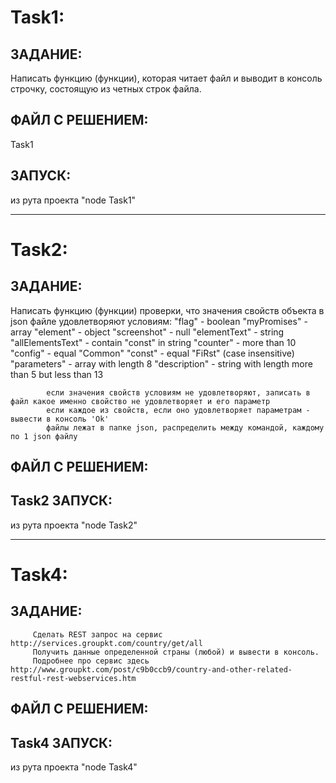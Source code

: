  Task1:
 =======
 ЗАДАНИЕ:
 -------
 Написать функцию (функции), которая читает файл и выводит в консоль строчку, состоящую из четных строк файла.

 ФАЙЛ С РЕШЕНИЕМ:
 ---------------
 Task1

 ЗАПУСК:
 -------
 из рута проекта "node Task1"
***
 Task2:
 =======
 ЗАДАНИЕ:
   -------
   Написать функцию (функции) проверки, что значения свойств объекта в json файле удовлетворяют условиям:
         	"flag" - boolean
         	"myPromises" - array
         	"element" - object
         	"screenshot" - null
         	"elementText" - string
         	"allElementsText" - contain "const" in string
         	"counter" - more than 10
         	"config" - equal "Common"
         	"const" - equal "FiRst" (case insensitive)
         	"parameters" - array with length 8
         	"description" - string with length more than 5 but less than 13

         	если значения свойств условиям не удовлетворяют, записать в файл какое именно свойство не удовлетворяет и его параметр
         	если каждое из свойств, если оно удовлетворяет параметрам - вывести в консоль 'Ok'
         	файлы лежат в папке json, распределить между командой, каждому по 1 json файлу
 ФАЙЛ С РЕШЕНИЕМ:
   -------
   Task2
 ЗАПУСК:
   -------
   из рута проекта "node Task2"
***
 Task4:
 ========
 ЗАДАНИЕ:
   -------
         Сделать REST запрос на сервис http://services.groupkt.com/country/get/all
         Получить данные определенной страны (любой) и вывести в консоль.
         Подробнее про сервис здесь http://www.groupkt.com/post/c9b0ccb9/country-and-other-related-restful-rest-webservices.htm
 ФАЙЛ С РЕШЕНИЕМ:
   -------
   Task4
 ЗАПУСК:
   -------
   из рута проекта "node Task4"
